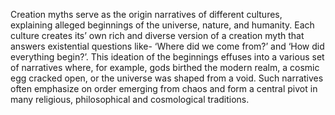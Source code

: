 
Creation myths serve as the origin narratives of different cultures, explaining alleged beginnings of the universe, nature, and humanity. Each culture creates its’ own rich and diverse version of a creation myth that answers existential questions like- ‘Where did we come from?’ and ‘How did everything begin?’. This ideation of the beginnings effuses into a various set of narratives where, for example, gods birthed the modern realm, a cosmic egg cracked open, or the universe was shaped from a void. Such narratives often emphasize on order emerging from chaos and form a central pivot in many religious, philosophical and cosmological traditions.

